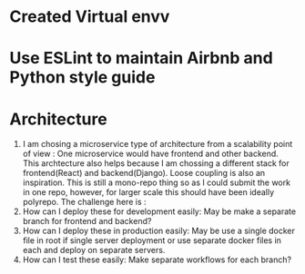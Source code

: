 # Created Virtual envv

# Use ESLint to maintain Airbnb and Python style guide

# Architecture

1. I am chosing a microservice type of architecture from a scalability point of view : One microservice would have frontend and other backend. This archtecture also helps because I am chossing a different stack for frontend(React) and backend(Django). Loose coupling is also an inspiration. This is still a mono-repo thing so as I could submit the work in one repo, however, for larger scale this should have been ideally polyrepo. The challenge here is :
1. How can I deploy these for development easily: May be make a separate branch for frontend and backend?
1. How can I deploy these in production easily: May be use a single docker file in root if single server deployment or use separate docker files in each and deploy on separate servers.
1. How can I test these easily: Make separate workflows for each branch?
